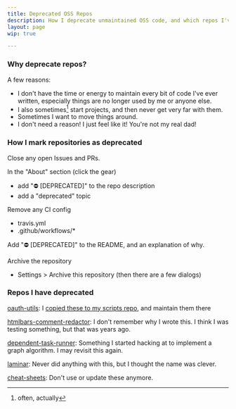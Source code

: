 ```yaml
---
title: Deprecated OSS Repos
description: How I deprecate unmaintained OSS code, and which repos I've deprecated
layout: page
wip: true

---
```


### Why deprecate repos?

A few reasons:
* I don't have the time or energy to maintain every bit of code I've ever written, especially things are no longer used by me or anyone else.
* I also sometimes[^sometimes] start projects, and then never get very far with them.
* Sometimes I want to move things around.
* I don't need a reason! I just feel like it! You're not my real dad!

[^sometimes]: often, actually


### How I mark repositories as deprecated

Close any open Issues and PRs.

In the "About" section (click the gear)
* add "⛔️ [DEPRECATED]" to the repo description
* add a "deprecated" topic

Remove any CI config
* travis.yml
* .github/workflows/*

Add "⛔️ [DEPRECATED]" to the README, and an explanation of why.

Archive the repository
* Settings > Archive this repository (then there are a few dialogs)

### Repos I have deprecated

[oauth-utils](https://github.com/mikrostew/oauth-utils): I [copied these to my scripts repo](https://github.com/mikrostew/scripts/commit/350aac595575272dad9c597e9ac99f4cacc21606), and maintain them there

[htmlbars-comment-redactor](https://github.com/mikrostew/htmlbars-comment-redactor): I don't remember why I wrote this. I think I was testing something, but that was years ago.

[dependent-task-runner](https://github.com/mikrostew/dependent-task-runner): Something I started hacking at to implement a graph algorithm. I may revisit this again.

[laminar](https://github.com/mikrostew/laminar): Never did anything with this, but I thought the name was clever.

[cheat-sheets](https://github.com/mikrostew/cheat-sheets): Don't use or update these anymore.
